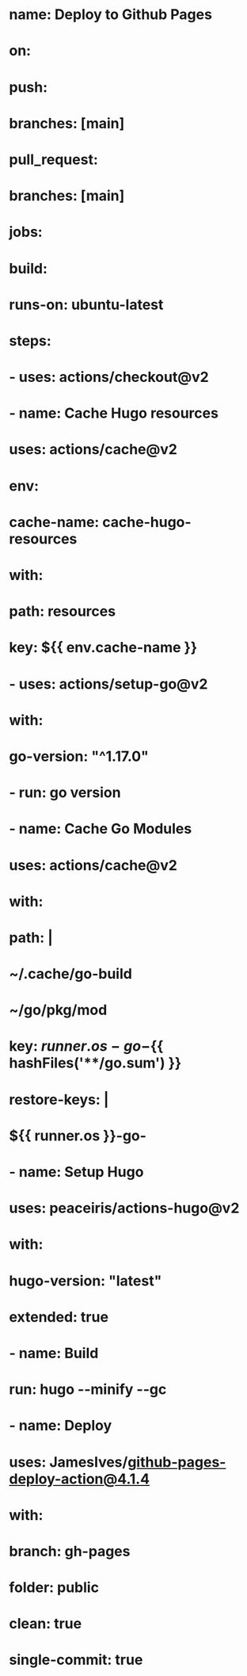 # name: Deploy to Github Pages

# on:
#     push:
#         branches: [main]
#     pull_request:
#         branches: [main]

# jobs:
#     build:
#         runs-on: ubuntu-latest

#         steps:
#             - uses: actions/checkout@v2

#             - name: Cache Hugo resources
#               uses: actions/cache@v2
#               env:
#                   cache-name: cache-hugo-resources
#               with:
#                   path: resources
#                   key: ${{ env.cache-name }}

#             - uses: actions/setup-go@v2
#               with:
#                   go-version: "^1.17.0"
#             - run: go version

#             - name: Cache Go Modules
#               uses: actions/cache@v2
#               with:
#                   path: |
#                       ~/.cache/go-build
#                       ~/go/pkg/mod
#                   key: ${{ runner.os }}-go-${{ hashFiles('**/go.sum') }}
#                   restore-keys: |
#                       ${{ runner.os }}-go-

#             - name: Setup Hugo
#               uses: peaceiris/actions-hugo@v2
#               with:
#                   hugo-version: "latest"
#                   extended: true

#             - name: Build
#               run: hugo --minify --gc

#             - name: Deploy
#               uses: JamesIves/github-pages-deploy-action@4.1.4
#               with:
#                   branch: gh-pages
#                   folder: public
#                   clean: true
#                   single-commit: true
